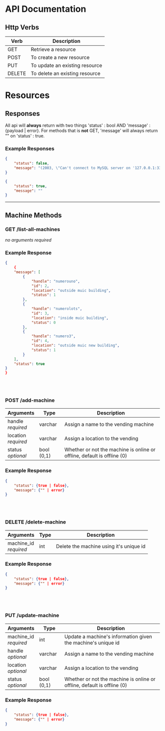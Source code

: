 # API Documentation
## Http Verbs
| Verb | Description |
| --- | ----------- |
| GET | Retrieve a resource |
| POST | To create a new resource |
| PUT | To update an existing resource |
| DELETE | To delete an existing resource |

# Resources

## Responses

All api will **always** return with two things 'status' : bool AND 'message' : {payload | error}. For methods that is **not** GET, 'message' will always return "" on 'status' : true.

### Example Responses
```json
{
    "status": false,
    "message": "(2003, \"Can't connect to MySQL server on '127.0.0.1:3306' (61)\")"
}
```
```json
{
    "status": true,
    "message": ""
}
```

-------

## Machine Methods
### **GET** /list-all-machines
*no arguments required*
### Example Response
```json
{
    {
    "message": [
        {
            "handle": "numerouno",
            "id": 2,
            "location": "outside muic building",
            "status": 1
        },
        {
            "handle": "numerolots",
            "id": 3,
            "location": "inside muic building",
            "status": 0
        },
        {
            "handle": "numero3",
            "id": 4,
            "location": "outside muic new building",
            "status": 1
        }
    ],
    "status": true
}
}
```
<br></br>

### **POST** /add-machine
| Arguments   |  Type  | Description |
| ----------- | --------- | ----------- |
| handle<br> *required* | varchar  | Assign a name to the vending machine       |
| location <br> *required* | varchar | Assign a location to the vending        |
| status <br> *optional*  | bool (0,1) | Whether or not the machine is online or offline, default is offline (0)

### Example Response
```json
{
    "status": {true | false},
    "message": {"" | error}
}
```
<br></br>

### **DELETE** /delete-machine
| Arguments   |  Type  | Description |
| ----------- | --------- | ----------- |
| machine_id<br> *required* | int  | Delete the machine using it's unique id |

### Example Response
```json
{
    "status": {true | false},
    "message": {"" | error}
}
```
<br></br>
### **PUT** /update-machine
| Arguments   |  Type  | Description |
| ----------- | --------- | ----------- |
| machine_id <br> *required* | int | Update a machine's information given the machine's unique id
| handle<br> *optional* | varchar  | Assign a name to the vending machine       |
| location <br> *optional* | varchar | Assign a location to the vending        |
| status <br> *optional*  | bool (0,1) | Whether or not the machine is online or offline, default is offline (0)

### Example Response
```json
{
    "status": {true | false},
    "message": {"" | error}
}
```
<br></br>